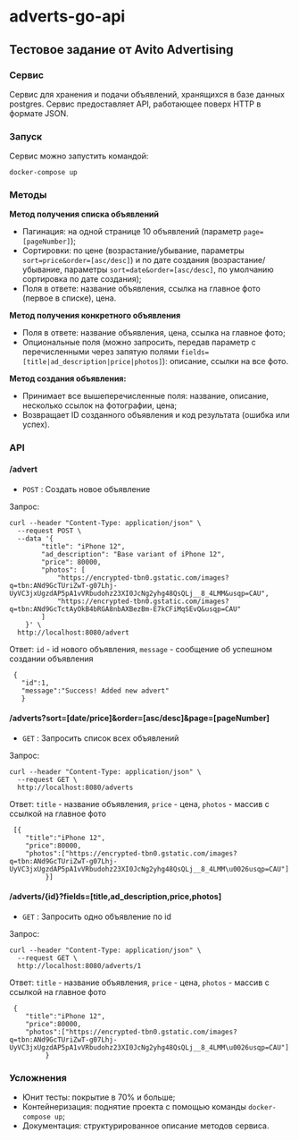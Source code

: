 # adverts-go-api

## Тестовое задание от Avito Advertising

### Сервис
Сервис для хранения и подачи объявлений, хранящихся в базе данных postgres. Сервис предоставляет API, работающее поверх HTTP в формате JSON.

### Запуск
Сервис можно запустить командой:
```
docker-compose up
```

### Методы
**Метод получения списка объявлений**
* Пагинация: на одной странице 10 объявлений (параметр `page=[pageNumber]`);
* Cортировки: по цене (возрастание/убывание, параметры `sort=price&order=[asc/desc]`) и по дате создания (возрастание/убывание, параметры `sort=date&order=[asc/desc]`, по умолчанию сортировка по дате создания);
* Поля в ответе: название объявления, ссылка на главное фото (первое в списке), цена.

**Метод получения конкретного объявления**
* Поля в ответе: название объявления, цена, ссылка на главное фото;
* Опциональные поля (можно запросить, передав параметр с перечисленными через запятую полями `fields=[title|ad_description|price|photos]`): описание, ссылки на все фото.

**Метод создания объявления:**
* Принимает все вышеперечисленные поля: название, описание, несколько ссылок на фотографии, цена;
* Возвращает ID созданного объявления и код результата (ошибка или успех).

### API

#### /advert
* `POST` : Создать новое объявление

Запрос:
```
curl --header "Content-Type: application/json" \
  --request POST \
  --data '{
        "title": "iPhone 12",
        "ad_description": "Base variant of iPhone 12",
        "price": 80000,
        "photos": [
            "https://encrypted-tbn0.gstatic.com/images?q=tbn:ANd9GcTUriZwT-g07Lhj-UyVC3jxUgzdAP5pA1vVRbudohz23XI0JcNg2yhg48QsQLj__8_4LMM&usqp=CAU",
            "https://encrypted-tbn0.gstatic.com/images?q=tbn:ANd9GcTctAyOkB4bRGA8nbAXBezBm-E7kCFiMqSEvQ&usqp=CAU"
        ]
    }' \
  http://localhost:8080/advert
```
Ответ: `id` - id нового объявления, `message` - сообщение об успешном создании объявления
```
 {
   "id":1,
   "message":"Success! Added new advert"
   }
```

#### /adverts?sort=[date/price]&order=[asc/desc]&page=[pageNumber]
* `GET` : Запросить список всех объявлений

Запрос:
```
curl --header "Content-Type: application/json" \
  --request GET \
  http://localhost:8080/adverts
```
Ответ: `title` - название объявления, `price` - цена, `photos` - массив с ссылкой на главное фото
```
 [{
    "title":"iPhone 12",
    "price":80000,
    "photos":["https://encrypted-tbn0.gstatic.com/images?q=tbn:ANd9GcTUriZwT-g07Lhj-UyVC3jxUgzdAP5pA1vVRbudohz23XI0JcNg2yhg48QsQLj__8_4LMM\u0026usqp=CAU"]
         }]
```

#### /adverts/{id}?fields=[title,ad_description,price,photos]
* `GET` : Запросить одно объявление по id

Запрос:
```
curl --header "Content-Type: application/json" \
  --request GET \
  http://localhost:8080/adverts/1
```
Ответ: `title` - название объявления, `price` - цена, `photos` - массив с ссылкой на главное фото
```
 {
    "title":"iPhone 12",
    "price":80000,
    "photos":["https://encrypted-tbn0.gstatic.com/images?q=tbn:ANd9GcTUriZwT-g07Lhj-UyVC3jxUgzdAP5pA1vVRbudohz23XI0JcNg2yhg48QsQLj__8_4LMM\u0026usqp=CAU"]
         }
```

### Усложнения
* Юнит тесты: покрытие в 70% и больше;
* Контейнеризация: поднятие проекта с помощью команды `docker-compose up`;
* Документация: структурированное описание методов сервиса.